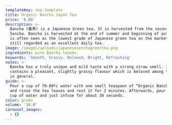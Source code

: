 ```yaml
---
templateKey: tea.template
title: Organic Bancha Japan Tea
price: '6.00'
description: >-
  Bancha (番茶) is a Japanese Green tea. It is harvested from the second flush of
  Sencha. Bancha is harvested at the end of summer and beginning of autumn. It
  is often seen as the lowest grade of Japanese green tea on the market, yet is
  still regarded as an excellent daily tea.
image: /images/uploads/japanesesenchagreentea.png
ingredients: pure Bancha leaves.
keywords: 'Smooth, Grassy, Relaxed, Bright, Refreshing'
notes: >-
  Bancha has a truly unique and mild taste with a strong straw smell. It
  contains a pleasant, slightly grassy flavour which is beloved among tea lovers
  in general.
guide: >-
  Pour a cup of 70-80ºc water with one small teaspoon of “Organic Bancha Japan”,
  and rinse the tea leaves and rest it for 2 minutes. Afterwards, pour another
  cup of water and just infuse for about 30 seconds.
color: green
volume: '10.0'
carousel_images:
  - {}
---
```


